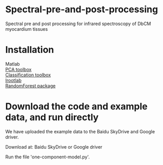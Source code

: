 # Spectral-pre-and-post-processing
Spectral pre and post processing for infrared spectroscopy of DbCM myocardium tissues<br>
# Installation
Matlab<br>
[PCA toolbox](https://michem.unimib.it/download/matlab-toolboxes)<br>
[Classification toolbox](https://michem.unimib.it/download/matlab-toolboxes)<br>
[Irootlab](http://trevisanj.github.io/irootlab)<br>
[RandomForest package](https://github.com/jrderuiter/randomforest-matlab)<br>
# Download the code and example data, and run directly
We have uploaded the example data to the Baidu SkyDrive and Google driver.<br>

Download at: Baidu SkyDrive or Google driver<br>

Run the file 'one-component-model.py'.<br>


